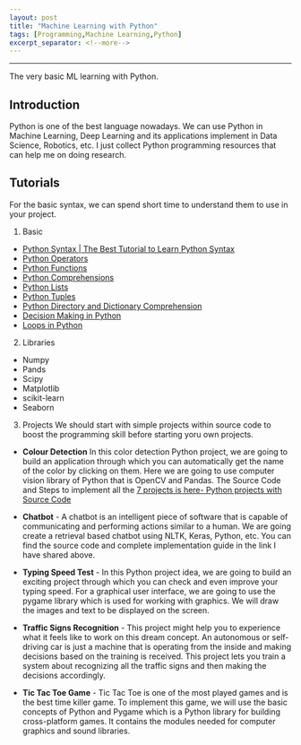```yaml
---
layout: post
title: "Machine Learning with Python"
tags: [Programming,Machine Learning,Python]
excerpt_separator: <!--more-->
---
```


---
The very basic ML learning with Python.
<!--more-->

## Introduction
Python is one of the best language nowadays. We can use Python in Machine Learning, Deep Learning and its applications implement in Data Science, Robotics, etc.
I just collect Python programming resources that can help me on doing research.

## Tutorials
For the basic syntax, we can spend short time to understand them to use in your project.

1. Basic
- [Python Syntax | The Best Tutorial to Learn Python Syntax](https://data-flair.training/blogs/python-tutorial/)
- [Python Operators]()
- [Python Functions]()
- [Python Comprehensions]()
- [Python Lists]()
- [Python Tuples]()
- [Python Directory and Dictionary Comprehension]()
- [Decision Making in Python]()
- [Loops in Python]()

2. Libraries
- Numpy
- Pands
- Scipy
- Matplotlib
- scikit-learn
- Seaborn

3. Projects
We should start with simple projects within source code to boost the programming skill before starting yoru own projects.

  - **Colour Detection**
  In this color detection Python project, we are going to build an application through which you can automatically get the name of the color by clicking on them. Here we are going to use computer vision library of Python that is OpenCV and Pandas.
  The Source Code and Steps to implement all the [7 projects is here- Python projects with Source Code](https://sites.google.com/view/learn-python-data-science/python-projects)

  - **Chatbot** - A chatbot is an intelligent piece of software that is capable of communicating and performing actions similar to a human. We are going create a retrieval based chatbot using NLTK, Keras, Python, etc. You can find the source code and complete implementation guide in the link I have shared above.

  - **Typing Speed Test** - In this Python project idea, we are going to build an exciting project through which you can check and even improve your typing speed. For a graphical user interface, we are going to use the pygame library which is used for working with graphics. We will draw the images and text to be displayed on the screen.


  - **Traffic Signs Recognition** - This project might help you to experience what it feels like to work on this dream concept. An autonomous or self-driving car is just a machine that is operating from the inside and making decisions based on the training is received. This project lets you train a system about recognizing all the traffic signs and then making the decisions accordingly.

  - **Tic Tac Toe Game** - Tic Tac Toe is one of the most played games and is the best time killer game. To implement this game, we will use the basic concepts of Python and Pygame which is a Python library for building cross-platform games. It contains the modules needed for computer graphics and sound libraries.
